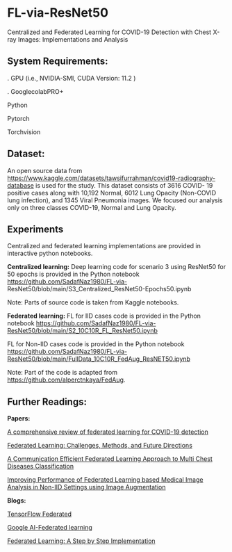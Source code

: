 # FL-via-ResNet50
Centralized and Federated Learning for COVID-19 Detection with Chest X-ray Images: Implementations and Analysis 

**System Requirements:**
---------------------
  
. GPU (i.e., NVIDIA-SMI, CUDA Version: 11.2 )
  
. GooglecolabPRO+
  
  Python
  
  Pytorch
  
  Torchvision

**Dataset:**
---------------------
  An open source data from https://www.kaggle.com/datasets/tawsifurrahman/covid19-radiography-database is used for the study. This dataset consists of 3616 COVID-       19 positive cases along with 10,192 Normal, 6012 Lung Opacity (Non-COVID lung infection), and 1345 Viral Pneumonia images. We focused our analysis only on 
  three classes COVID-19, Normal and Lung Opacity.

**Experiments**
---------------------

Centralized and federated learning implementations are provided in interactive python notebooks. 

**Centralized learning:**
  Deep learning code for scenario 3 using ResNet50 for 50 epochs is provided in the Python notebook https://github.com/SadafNaz1980/FL-via- 
  ResNet50/blob/main/S3_Centralized_ResNet50-Epochs50.ipynb
  
  Note: Parts of source code is taken from Kaggle notebooks.

**Federated learning:**
  FL for IID cases code is provided in the Python notebook https://github.com/SadafNaz1980/FL-via-ResNet50/blob/main/S2_10C10R_FL_ResNet50.ipynb
  
  FL for Non-IID cases code is provided in the Python notebook https://github.com/SadafNaz1980/FL-via-ResNet50/blob/main/FullData_10C10R_FedAug_ResNET50.ipynb
  
  Note: Part of the code is adapted from https://github.com/alperctnkaya/FedAug.

**Further Readings:**
---------------------

**Papers:**

[A comprehensive review of federated learning for COVID-19 detection](https://doi.org/10.1002/int.22777)

[Federated Learning: Challenges, Methods, and Future Directions](https://ieeexplore.ieee.org/document/9084352)

[A Communication Efficient Federated Learning Approach to Multi Chest Diseases Classification](https://ieeexplore.ieee.org/document/9558913)

[Improving Performance of Federated Learning based Medical Image Analysis in Non-IID Settings using Image Augmentation](https://ieeexplore.ieee.org/document/9654356)

**Blogs:**

[TensorFlow Federated](https://www.tensorflow.org/federated)

[Google AI-Federated learning](https://blog.research.google/2017/04/federated-learning-collaborative.html)

[Federated Learning: A Step by Step Implementation](https://towardsdatascience.com/federated-learning-a-step-by-step-implementation-in-tensorflow-aac568283399)
